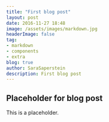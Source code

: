 ```yaml
---
title: "First blog post"
layout: post
date: 2016-11-27 18:48
image: /assets/images/markdown.jpg
headerImage: false
tag:
- markdown
- components
- extra
blog: true
author: SaraSaperstein
description: First blog post
---
```


## Placeholder for blog post

This is a placeholder.